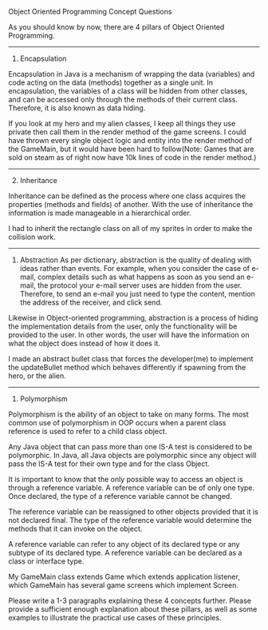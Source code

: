 Object Oriented Programming Concept Questions

As you should know by now, there are 4 pillars of Object Oriented Programming.

********************
1. Encapsulation



Encapsulation in Java is a mechanism of wrapping the data (variables) and code acting on the data (methods) together as a single unit. In encapsulation, 
the variables of a class will be hidden from other classes, and can be accessed only through the methods of their current class. Therefore, it is also known as data hiding.

If you look at my hero and my alien classes, I keep all things they use private then call them in the render method of the game screens.
 I could have thrown every single object logic and entity into the render method of the GameMain, but it would have been hard to follow(Note: Games that are sold on steam as of right now have 10k lines of code in the render method.)







********************
2. Inheritance

Inheritance can be defined as the process where one class acquires the properties (methods and fields) of another. 
With the use of inheritance the information is made manageable in a hierarchical order.

I had to inherit the rectangle class on all of my sprites in order to make the collision work. 




********************
1. Abstraction
As per dictionary, abstraction is the quality of dealing with ideas rather than events. For example, when you consider the case of e-mail, 
complex details such as what happens as soon as you send an e-mail, the protocol your e-mail server uses are hidden from the user. 
Therefore, to send an e-mail you just need to type the content, mention the address of the receiver, and click send.

Likewise in Object-oriented programming, abstraction is a process of hiding the implementation details from the user, only the functionality will be provided to the user. 
In other words, the user will have the information on what the object does instead of how it does it.



I made an abstract bullet class that forces the developer(me) to implement the updateBullet method which behaves differently if spawning from the hero, or the alien. 



********************
1. Polymorphism
   

Polymorphism is the ability of an object to take on many forms. The most common use of polymorphism in OOP occurs when a parent class reference is used to refer to a child class object.

Any Java object that can pass more than one IS-A test is considered to be polymorphic. In Java, all Java objects are polymorphic since any object will pass the IS-A test for their own type and for the class Object.

It is important to know that the only possible way to access an object is through a reference variable. A reference variable can be of only one type. Once declared, the type of a reference variable cannot be changed.

The reference variable can be reassigned to other objects provided that it is not declared final. The type of the reference variable would determine the methods that it can invoke on the object.

A reference variable can refer to any object of its declared type or any subtype of its declared type. A reference variable can be declared as a class or interface type.


My GameMain class extends Game which extends application listener, which GameMain has several game screens which implement Screen.



Please write a 1-3 paragraphs explaining these 4 concepts further.  Please provide a sufficient enough explanation about these pillars,
 as well as some examples to illustrate the practical use cases of these principles.  



